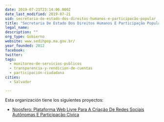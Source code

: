 ```yaml
---
date: 2019-07-21T23:14:06.000Z
date_last_modified: 2019-07-21
uid: secretaria-de-estado-dos-direitos-humanos-e-participacão-popular
title: "Secretaria De Estado Dos Direitos Humanos E Participação Popular"
legal_name: 
description: ""
org_type: Gobierno
website: www.sedihpop.ma.gov.br/
year_founded: 2012
facebook: 
twitter: 
tags:
  - monitoreo-de-servicios-publicos
  - transparencia-y-rendicion-de-cuentas
  - participación-ciudadana
cities: 
  - Salvador

---
```


Esta organización tiene los siguientes proyectos:

- [Noosfero: Plataforma Web Livre Para A Criação De Redes Sociais Autônomas E Participação Cívica](/proyectos/noosfero-plataforma-web-livre-para-a-criacão-de-redes-sociais-autonomas-e-participacão-civica)
